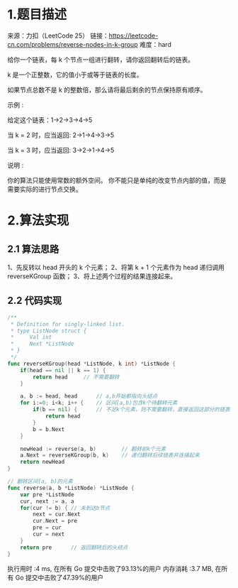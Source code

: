 # 1.题目描述

来源：力扣（LeetCode 25）
链接：https://leetcode-cn.com/problems/reverse-nodes-in-k-group
难度：hard

给你一个链表，每 k 个节点一组进行翻转，请你返回翻转后的链表。

k 是一个正整数，它的值小于或等于链表的长度。

如果节点总数不是 k 的整数倍，那么请将最后剩余的节点保持原有顺序。

示例 :

给定这个链表：1->2->3->4->5

当 k = 2 时，应当返回: 2->1->4->3->5

当 k = 3 时，应当返回: 3->2->1->4->5

说明 :

你的算法只能使用常数的额外空间。
你不能只是单纯的改变节点内部的值，而是需要实际的进行节点交换。



# 2.算法实现

## 2.1 算法思路

1、先反转以 head 开头的 k 个元素；
2、将第 k + 1 个元素作为 head 递归调用 reverseKGroup 函数；
3、将上述两个过程的结果连接起来。


## 2.2 代码实现


```go
/**
 * Definition for singly-linked list.
 * type ListNode struct {
 *     Val int
 *     Next *ListNode
 * }
 */
func reverseKGroup(head *ListNode, k int) *ListNode {
    if(head == nil || k == 1) {
        return head     // 不需要翻转
    }

    a, b := head, head      // a,b开始都指向头结点
    for i:=0; i<k; i++ {    // 区间[a,b)包含k个待翻转元素
        if(b == nil) {      // 不足k个元素，则不需要翻转，直接返回这部分的链表头
            return head
        }
        b = b.Next
    }

    newHead := reverse(a, b)        // 翻转前k个元素
    a.Next = reverseKGroup(b, k)    // 递归翻转后续链表并连接起来
    return newHead
}

// 翻转区间[a, b)的元素
func reverse(a, b *ListNode) *ListNode {
    var pre *ListNode
    cur, next := a, a
    for(cur != b) { // 未到达b节点
        next = cur.Next
        cur.Next = pre
        pre = cur
        cur = next
    }
    return pre      // 返回翻转后的头结点
}
```

执行用时 :4 ms, 在所有 Go 提交中击败了93.13%的用户
内存消耗 :3.7 MB, 在所有 Go 提交中击败了47.39%的用户
